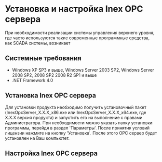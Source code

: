 # Установка и настройка Inex OPC сервера

 При необходимости реализации системы управления верхнего уровня, где часто используются такие современные программные средства, как SCADA системы, возникает 

 ## Системные требования

 - Windows XP SP3 и выше, Windows Server 2003 SP2, Windows Server 2008 SP2, 2008 SP2 2008 R2 SP1 и выше
 - .NET Framework 4.0

## Установка Inex OPC сервера

Для установки продукта необходимо получить установочный пакет (InexOpcServer_X.X.X_x86.exe или InexOpcServer_X.X.X_x64.exe, где X.X.X версия продукта) и запустить его на выполнение с правами Администратора. При необходимости можно указать папку установки программы, перейдя в раздел 'Параметры'. После принятия условий лицензии нажмите на кнопку 'Установка'. После этого OPC сервер будет установлен на Ваш компьютет.

## Настройка Inex OPC сервера